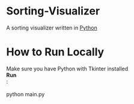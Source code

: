# Sorting-Visualizer
A sorting visualizer written in [Python](https://docs.python.org/3/)

# How to Run Locally
Make sure you have Python with Tkinter installed<br />
**Run**<br />:
<br />
<br />
python main.py<br />
